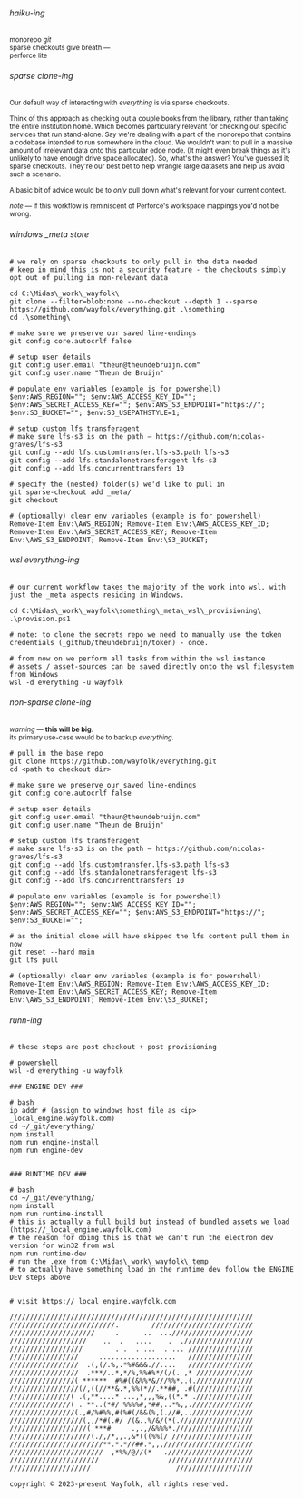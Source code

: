 ###### haiku-ing
<sup>monorepo _git_\
sparse checkouts give breath —\
perforce lite</sup>

###### sparse clone-ing
<sup>Our default way of interacting with _everything_ is via sparse checkouts.<br><br>
Think of this approach as checking out a couple books from the library, rather than taking the entire institution home. Which becomes particulary relevant for checking out specific services that run stand-alone. Say we're dealing with a part of the monorepo that contains a codebase intended to run  somewhere in the cloud. We wouldn't want to pull in a massive amount of irrelevant data onto this particular edge node. (It might even break things as it's unlikely to have enough drive space allocated). So, what's the answer? You've guessed it; sparse checkouts. They're our best bet to help wrangle large datasets and help us avoid such a scenario.<br><br>A basic bit of advice would be to _only_ pull down what's relevant for your current context.<br><br>_note_ — if this workflow is reminiscent of Perforce's workspace mappings you'd not be wrong.</sup>

###### windows _meta store
```
# we rely on sparse checkouts to only pull in the data needed
# keep in mind this is not a security feature - the checkouts simply opt out of pulling in non-relevant data

cd C:\Midas\_work\_wayfolk\
git clone --filter=blob:none --no-checkout --depth 1 --sparse https://github.com/wayfolk/everything.git .\something
cd .\something\

# make sure we preserve our saved line-endings
git config core.autocrlf false

# setup user details
git config user.email "theun@theundebruijn.com"
git config user.name "Theun de Bruijn"

# populate env variables (example is for powershell)
$env:AWS_REGION=""; $env:AWS_ACCESS_KEY_ID=""; $env:AWS_SECRET_ACCESS_KEY=""; $env:AWS_S3_ENDPOINT="https://"; $env:S3_BUCKET=""; $env:S3_USEPATHSTYLE=1;

# setup custom lfs transferagent
# make sure lfs-s3 is on the path — https://github.com/nicolas-graves/lfs-s3
git config --add lfs.customtransfer.lfs-s3.path lfs-s3
git config --add lfs.standalonetransferagent lfs-s3
git config --add lfs.concurrenttransfers 10

# specify the (nested) folder(s) we'd like to pull in
git sparse-checkout add _meta/
git checkout

# (optionally) clear env variables (example is for powershell)
Remove-Item Env:\AWS_REGION; Remove-Item Env:\AWS_ACCESS_KEY_ID; Remove-Item Env:\AWS_SECRET_ACCESS_KEY; Remove-Item Env:\AWS_S3_ENDPOINT; Remove-Item Env:\S3_BUCKET;
```

###### wsl everything-ing
```
# our current workflow takes the majority of the work into wsl, with just the _meta aspects residing in Windows.

cd C:\Midas\_work\_wayfolk\something\_meta\_wsl\_provisioning\
.\provision.ps1

# note: to clone the secrets repo we need to manually use the token credentials (_github/theundebruijn/token) - once.

# from now on we perform all tasks from within the wsl instance
# assets / asset-sources can be saved directly onto the wsl filesystem from Windows
wsl -d everything -u wayfolk
```


###### non-sparse clone-ing
<sup>_warning_ — **this will be big**.<br>
its primary use-case would be to backup _everything_.</sup>
```
# pull in the base repo
git clone https://github.com/wayfolk/everything.git
cd <path to checkout dir>

# make sure we preserve our saved line-endings
git config core.autocrlf false

# setup user details
git config user.email "theun@theundebruijn.com"
git config user.name "Theun de Bruijn"

# setup custom lfs transferagent
# make sure lfs-s3 is on the path — https://github.com/nicolas-graves/lfs-s3
git config --add lfs.customtransfer.lfs-s3.path lfs-s3
git config --add lfs.standalonetransferagent lfs-s3
git config --add lfs.concurrenttransfers 10

# populate env variables (example is for powershell)
$env:AWS_REGION=""; $env:AWS_ACCESS_KEY_ID=""; $env:AWS_SECRET_ACCESS_KEY=""; $env:AWS_S3_ENDPOINT="https://"; $env:S3_BUCKET="";

# as the initial clone will have skipped the lfs content pull them in now
git reset --hard main
git lfs pull

# (optionally) clear env variables (example is for powershell)
Remove-Item Env:\AWS_REGION; Remove-Item Env:\AWS_ACCESS_KEY_ID; Remove-Item Env:\AWS_SECRET_ACCESS_KEY; Remove-Item Env:\AWS_S3_ENDPOINT; Remove-Item Env:\S3_BUCKET;
```
###### runn-ing
```
# these steps are post checkout + post provisioning

# powershell
wsl -d everything -u wayfolk

### ENGINE DEV ###

# bash
ip addr # (assign to windows host file as <ip> _local_engine.wayfolk.com)
cd ~/_git/everything/
npm install
npm run engine-install
npm run engine-dev


### RUNTIME DEV ###

# bash
cd ~/_git/everything/
npm install
npm run runtime-install
# this is actually a full build but instead of bundled assets we load (https://_local_engine.wayfolk.com)
# the reason for doing this is that we can't run the electron dev version for win32 from wsl
npm run runtime-dev
# run the .exe from C:\Midas\_work\_wayfolk\_temp
# to actually have something load in the runtime dev follow the ENGINE DEV steps above


# visit https://_local_engine.wayfolk.com

```
```
////////////////////////////////////////////////////////////
//////////////////////////.        /////////////////////////
/////////////////////     .      ..  ...////////////////////
///////////////////    ..  .   ....    .  ./////////////////
//////////////////        . .  . ...  . ... ////////////////
/////////////////     ...................   ////////////////
/////////////////  .(,(/.%,.*%#&&&.//....   ////////////////
/////////////////  .***/..*,*/%,%%#%*/(/(. ,* //////////////
////////////////( ******  #%#((&%%*&///%%*..(.//////////////
/////////////////(/,((//**&.*,%%(*//.**##, .#(//////////////
///////////////( .(,**....* ...,*,,,%&,((*.* .//////////////
///////////////( . **..(*#/ %%%%#,*##,..*%,,.///////////////
////////////////(.,#/%#%%,#(%#(/&&(%,(.//#,..///////////////
//////////////////(,,/*#(.#/ /(&..%/&/(*(.//////////////////
///////////////////( ***#     .,.,/&%%%*.///////////////////
////////////////////(./,/*,,.,&*(((%%(/ ////////////////////
///////////////////////**.*.*//##.*,,,//////////////////////
///////////////////////  ,*%%/@//(*   ./////////////////////
//////////////////////                 /////////////////////
////////////////////                     ///////////////////

copyright © 2023-present Wayfolk, all rights reserved.
```
